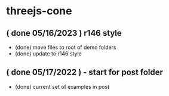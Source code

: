 # threejs-cone

## ( done 05/16/2023 ) r146 style
* (done) move files to root of demo folders
* (done) update to r146 style

## ( done 05/17/2022 ) - start for post folder
* (done) current set of examples in post